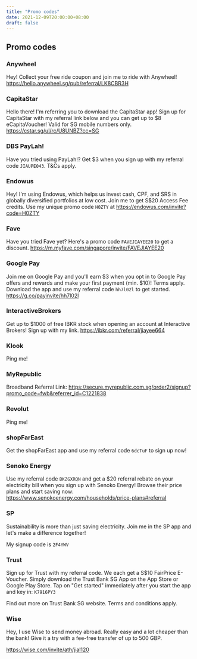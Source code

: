 ```yaml
---
title: "Promo codes"
date: 2021-12-09T20:00:00+08:00
draft: false
---
```

<h2 class="h3">Promo codes</h2>

<h3 class="h5">Anywheel</h3>

Hey! Collect your free ride coupon and join me to ride with Anywheel! https://hello.anywheel.sg/pub/referral/LK8CBR3H

<h3 class="h5">CapitaStar</h3>

Hello there! I'm referring you to download the CapitaStar app! Sign up for CapitaStar with my referral link below and you can get up to $8 eCapitaVoucher! Valid for SG mobile numbers only. https://cstar.sg/ul/rc/U8UNBZ?cc=SG

<h3 class="h5">DBS PayLah!</h3>

Have you tried using PayLah!? Get $3 when you sign up with my referral code `JIAUPE043`. T&Cs apply.

<h3 class="h5">Endowus</h3>

Hey! I'm using Endowus, which helps us invest cash, CPF, and SRS in globally diversified portfolios at low cost. Join me to get S$20 Access Fee credits. Use my unique promo code `H0ZTY` at https://endowus.com/invite?code=H0ZTY

<h3 class="h5">Fave</h3>

Have you tried Fave yet? Here's a promo code `FAVEJIAYEE20` to get a discount. https://m.myfave.com/singapore/invite/FAVEJIAYEE20

<h3 class="h5">Google Pay</h3>

Join me on Google Pay and you'll earn $3 when you opt in to Google Pay offers and rewards and make your first payment (min. $10)! Terms apply. Download the app and use my referral code `hh7l02l` to get started. https://g.co/payinvite/hh7l02l

<h3 class="h5">InteractiveBrokers</h3>

Get up to $1000 of free IBKR stock when opening an account at Interactive Brokers! Sign up with my link. https://ibkr.com/referral/jiayee664

<h3 class="h5">Klook</h3>

Ping me!

<h3 class="h5">MyRepublic</h3>

Broadband Referral Link: https://secure.myrepublic.com.sg/order2/signup?promo_code=fwb&referrer_id=C1221838

<h3 class="h5">Revolut</h3>

Ping me!

<h3 class="h5">shopFarEast</h3>

Get the shopFarEast app and use my referral code `6dcTuF` to sign up now!

<h3 class="h5">Senoko Energy</h3>

Use my referral code `BKZGXRQN` and get a $20 referral rebate on your electricity bill when you sign up with Senoko Energy! Browse their price plans and start saving now: https://www.senokoenergy.com/households/price-plans#referral

<h3 class="h5">SP</h3>

Sustainability is more than just saving electricity. Join me in the SP app and let's make a difference together! 

My signup code is `2F4YWV`

<h3 class="h5">Trust</h3>

Sign up for Trust with my referral code. We each get a S$10 FairPrice E-Voucher. Simply download the Trust Bank SG App on the App Store or Google Play Store. Tap on "Get started" immediately after you start the app and key in: `K7916PY3`

Find out more on Trust Bank SG website. Terms and conditions apply.

<h3 class="h5">Wise</h3>

Hey, I use Wise to send money abroad. Really easy and a lot cheaper than the bank! Give it a try with a fee-free transfer of up to 500 GBP.

https://wise.com/invite/ath/jial120
